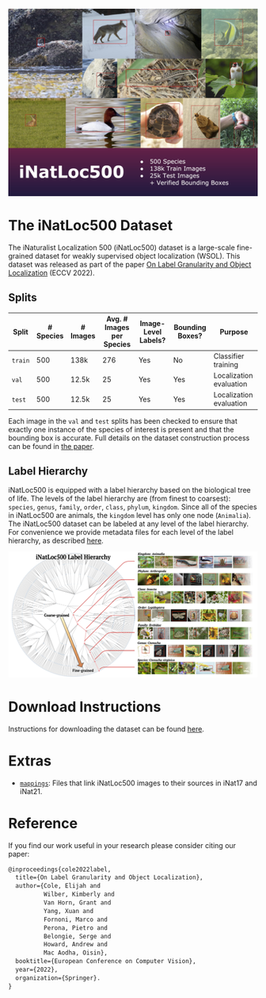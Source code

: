 ![Banner](assets/banner.jpg)

# The iNatLoc500 Dataset
The iNaturalist Localization 500 (iNatLoc500) dataset is a large-scale fine-grained dataset for weakly supervised object localization (WSOL). This dataset was released as part of the paper [On Label Granularity and Object Localization](https://arxiv.org/abs/2207.10225) (ECCV 2022).

## Splits

Split | # Species | # Images | Avg. # Images per Species | Image-Level Labels? | Bounding Boxes? | Purpose
--- | --- | --- | --- | --- | --- | ---
`train` | 500 | 138k | 276 | Yes | No | Classifier training
`val` | 500 | 12.5k | 25 | Yes | Yes | Localization evaluation
`test` | 500 | 12.5k | 25 | Yes | Yes | Localization evaluation

Each image in the `val` and `test` splits has been checked to ensure that exactly one instance of the species of interest is present and that the bounding box is accurate. Full details on the dataset construction process can be found in [the paper](https://arxiv.org/abs/2207.10225). 

## Label Hierarchy

iNatLoc500 is equipped with a label hierarchy based on the biological tree of life. The levels of the label hierarchy are (from finest to coarsest): `species`, `genus`, `family`, `order`, `class`, `phylum`, `kingdom`. Since all of the species in iNatLoc500 are animals, the `kingdom` level has only one node (`Animalia`). The iNatLoc500 dataset can be labeled at any level of the label hierarchy. For convenience we provide metadata files for each level of the label hierarchy, as described [here](dataset/README.md).

![iNatLoc500 Label Hierarchy](assets/inatloc500_label_hierarchy.jpg)

# Download Instructions
Instructions for downloading the dataset can be found [here](dataset/README.md). 

# Extras
* [`mappings`](mappings/): Files that link iNatLoc500 images to their sources in iNat17 and iNat21. 

# Reference
If you find our work useful in your research please consider citing our paper:  

```latex
@inproceedings{cole2022label,
  title={On Label Granularity and Object Localization},
  author={Cole, Elijah and 
          Wilber, Kimberly and 
          Van Horn, Grant and 
          Yang, Xuan and 
          Fornoni, Marco and 
          Perona, Pietro and 
          Belongie, Serge and 
          Howard, Andrew and 
          Mac Aodha, Oisin},
  booktitle={European Conference on Computer Vision},
  year={2022},
  organization={Springer}.
}
```
